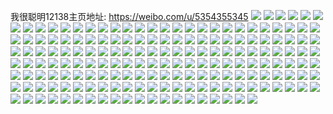 我很聪明12138主页地址: https://weibo.com/u/5354355345 
![](https://wx4.sinaimg.cn/mw2000/005Qmkq5ly1h95sk4jll1j30u01sxn40.jpg) 
![](https://wx4.sinaimg.cn/mw2000/005Qmkq5ly1h95r3fvjxej30jw0siacb.jpg) 
![](https://wx4.sinaimg.cn/mw2000/005Qmkq5ly1h95r3g7avpj30c60g174q.jpg) 
![](https://wx4.sinaimg.cn/mw2000/005Qmkq5ly1h93ez10qe8j30u013z7dd.jpg) 
![](https://wx4.sinaimg.cn/mw2000/005Qmkq5ly1h92jyyzgbzj30u01xpahy.jpg) 
![](https://wx4.sinaimg.cn/mw2000/005Qmkq5ly1h91x17z515j30u01sx0yq.jpg) 
![](https://wx4.sinaimg.cn/mw2000/005Qmkq5ly1h90wu3ohhij30u01sxwk3.jpg) 
![](https://wx4.sinaimg.cn/mw2000/005Qmkq5ly1h90x0d7i0rj307w0d93yn.jpg) 
![](https://wx4.sinaimg.cn/mw2000/005Qmkq5ly1h8xidmr2roj30u01sx0zl.jpg) 
![](https://wx4.sinaimg.cn/mw2000/005Qmkq5ly1h8xidoclbyj30u01sx0zh.jpg) 
![](https://wx4.sinaimg.cn/mw2000/005Qmkq5ly1h8wr5gpopbj30u01sx12k.jpg) 
![](https://wx4.sinaimg.cn/mw2000/005Qmkq5ly1h8so4t6vcgj30u01sxtgb.jpg) 
![](https://wx4.sinaimg.cn/mw2000/005Qmkq5ly1h8rpxzph7tj30u0140wld.jpg) 
![](https://wx4.sinaimg.cn/mw2000/005Qmkq5ly1h8rpy0gbqfj30u0140wlo.jpg) 
![](https://wx4.sinaimg.cn/mw2000/005Qmkq5ly1h8rpybatydj30u0140q9z.jpg) 
![](https://wx4.sinaimg.cn/mw2000/005Qmkq5ly1h8rhz78pbpj30zo256qez.jpg) 
![](https://wx4.sinaimg.cn/mw2000/005Qmkq5ly1h8kz3wdp98j30i50p30vm.jpg) 
![](https://wx4.sinaimg.cn/mw2000/005Qmkq5ly1h8h23xk3trj30u0140qac.jpg) 
![](https://wx4.sinaimg.cn/mw2000/005Qmkq5ly1h8ctvjom5mj32c0340u0y.jpg) 
![](https://wx4.sinaimg.cn/mw2000/005Qmkq5ly1h83i5ua2u8j30u01sxagb.jpg) 
![](https://wx4.sinaimg.cn/mw2000/005Qmkq5ly1h82e4819xcj30u01sx144.jpg) 
![](https://wx4.sinaimg.cn/mw2000/005Qmkq5ly1h7z5ircy25j30u01sxaio.jpg) 
![](https://wx4.sinaimg.cn/mw2000/005Qmkq5ly1h7z5j8xziuj30u01hcdkh.jpg) 
![](https://wx4.sinaimg.cn/mw2000/005Qmkq5ly1h7wqtro2cwj30u01swak3.jpg) 
![](https://wx4.sinaimg.cn/mw2000/005Qmkq5ly1h7wqtqloiwj30u01sw481.jpg) 
![](https://wx4.sinaimg.cn/mw2000/005Qmkq5ly1h7u0bxhpl6j30u0140tfo.jpg) 
![](https://wx4.sinaimg.cn/mw2000/005Qmkq5ly1h7u0bxu42ij30u01hcgpy.jpg) 
![](https://wx4.sinaimg.cn/mw2000/005Qmkq5ly1h7u0by4btkj30u0140n44.jpg) 
![](https://wx4.sinaimg.cn/mw2000/005Qmkq5ly1h7u0bzd4c4j30pq17xgsk.jpg) 
![](https://wx4.sinaimg.cn/mw2000/005Qmkq5ly1h7s1eqdak7j30pq17xk4m.jpg) 
![](https://wx4.sinaimg.cn/mw2000/005Qmkq5ly1h7s1er060qj30go0f8ab3.jpg) 
![](https://wx4.sinaimg.cn/mw2000/005Qmkq5ly1h7rod5hxobj30zo256wp7.jpg) 
![](https://wx4.sinaimg.cn/mw2000/005Qmkq5ly1h7pl9mc5czj30zo2567wh.jpg) 
![](https://wx4.sinaimg.cn/mw2000/005Qmkq5ly1h7oryx30roj30u01sxjxp.jpg) 
![](https://wx4.sinaimg.cn/mw2000/005Qmkq5ly1h7orytemqrj30u01sx45u.jpg) 
![](https://wx4.sinaimg.cn/mw2000/005Qmkq5ly1h7os7dwi18j30u01sx45b.jpg) 
![](https://wx4.sinaimg.cn/mw2000/005Qmkq5ly1h7eib64230j30zo256khz.jpg) 
![](https://wx4.sinaimg.cn/mw2000/005Qmkq5ly1h7coswi2s8j30zd1b5gn5.jpg) 
![](https://wx4.sinaimg.cn/mw2000/005Qmkq5ly1h765fiwox1j30u01sxqal.jpg) 
![](https://wx4.sinaimg.cn/mw2000/005Qmkq5ly1h765ftjcp8j30u01sxaho.jpg) 
![](https://wx4.sinaimg.cn/mw2000/005Qmkq5ly1h765g501bpj30u01sx108.jpg) 
![](https://wx4.sinaimg.cn/mw2000/005Qmkq5ly1h752ly4aomj30ro0al0tg.jpg) 
![](https://wx4.sinaimg.cn/mw2000/005Qmkq5ly1h71ivh6f2tj30u01sw4fb.jpg) 
![](https://wx4.sinaimg.cn/mw2000/005Qmkq5ly1h71ivlo5ivj30zo256e81.jpg) 
![](https://wx4.sinaimg.cn/mw2000/005Qmkq5ly1h71ivr0xr2j30zo256hdt.jpg) 
![](https://wx4.sinaimg.cn/mw2000/005Qmkq5ly1h703acm31aj30un1sqdkn.jpg) 
![](https://wx4.sinaimg.cn/mw2000/005Qmkq5ly1h7031os3dsj30tg1e37fy.jpg) 
![](https://wx4.sinaimg.cn/mw2000/005Qmkq5ly1h6sikccopjj30u01403zt.jpg) 
![](https://wx4.sinaimg.cn/mw2000/005Qmkq5ly1h6sazywvyyj30u0140n04.jpg) 
![](https://wx4.sinaimg.cn/mw2000/005Qmkq5ly1h6rcijga78j30rl0rlmzc.jpg) 
![](https://wx4.sinaimg.cn/mw2000/005Qmkq5ly1h6r6tal5ksj30u0140wk4.jpg) 
![](https://wx4.sinaimg.cn/mw2000/005Qmkq5ly1h6r6tbdqqoj30u0178jsp.jpg) 
![](https://wx4.sinaimg.cn/mw2000/005Qmkq5ly1h6m44xl8crj30pt1qzgm7.jpg) 
![](https://wx4.sinaimg.cn/mw2000/005Qmkq5ly1h6m0uww1yqj30zo2564qp.jpg) 
![](https://wx4.sinaimg.cn/mw2000/005Qmkq5ly1h6l31qopxoj30u0140ahm.jpg) 
![](https://wx4.sinaimg.cn/mw2000/005Qmkq5ly1h6l28qfrugj30u01sx0v1.jpg) 
![](https://wx4.sinaimg.cn/mw2000/005Qmkq5ly1h6kxjwow0pj31o01907sc.jpg) 
![](https://wx4.sinaimg.cn/mw2000/005Qmkq5ly1h6kw1aokmxj30u00o376n.jpg) 
![](https://wx4.sinaimg.cn/mw2000/005Qmkq5ly1h6keapjysmj30zo2561jo.jpg) 
![](https://wx4.sinaimg.cn/mw2000/005Qmkq5ly1h6gxtmcajmj30zo2564h6.jpg) 
![](https://wx4.sinaimg.cn/mw2000/005Qmkq5ly1h6ecrst92zj30u0140758.jpg) 
![](https://wx4.sinaimg.cn/mw2000/005Qmkq5ly1h6ecrgco0bj30u01400td.jpg) 
![](https://wx4.sinaimg.cn/mw2000/005Qmkq5ly1h6e9p40z3vj30u0140tal.jpg) 
![](https://wx4.sinaimg.cn/mw2000/005Qmkq5ly1h6db70f2byj30zo256qv5.jpg) 
![](https://wx4.sinaimg.cn/mw2000/005Qmkq5ly1h6ca4153wzj30u01sxguh.jpg) 
![](https://wx4.sinaimg.cn/mw2000/005Qmkq5ly1h6bxu4tloej30zo256ngi.jpg) 
![](https://wx4.sinaimg.cn/mw2000/005Qmkq5ly1h66d3cavahj30o41400ue.jpg) 
![](https://wx4.sinaimg.cn/mw2000/005Qmkq5ly1h65ad2yex8j30zo256hc2.jpg) 
![](https://wx4.sinaimg.cn/mw2000/005Qmkq5ly1h65ad190jqj30zo2567wh.jpg) 
![](https://wx4.sinaimg.cn/mw2000/005Qmkq5ly1h65ad4douej30zo256aua.jpg) 
![](https://wx4.sinaimg.cn/mw2000/005Qmkq5ly1h65ad6eusij30zo256ki9.jpg) 
![](https://wx4.sinaimg.cn/mw2000/005Qmkq5ly1h5ygoymfhhj30zo256kao.jpg) 
![](https://wx4.sinaimg.cn/mw2000/005Qmkq5ly1h5ydflijtkj30u01sx486.jpg) 
![](https://wx4.sinaimg.cn/mw2000/005Qmkq5ly1h5vrn9g6eqj30u0140jxn.jpg) 
![](https://wx4.sinaimg.cn/mw2000/005Qmkq5ly1h5kh6xa0aij30u01sxti6.jpg) 
![](https://wx4.sinaimg.cn/mw2000/005Qmkq5ly1h5329fxl2vj30u01sxdp0.jpg) 
![](https://wx4.sinaimg.cn/mw2000/005Qmkq5ly1h4nipsbnf9j30zo0lbtbq.jpg) 
![](https://wx4.sinaimg.cn/mw2000/005Qmkq5ly1h4nipuhe52j30zo2564kb.jpg) 
![](https://wx4.sinaimg.cn/mw2000/005Qmkq5ly1h4nipv0jyej30zo0u476p.jpg) 
![](https://wx4.sinaimg.cn/mw2000/005Qmkq5ly1h46nc7powvj30zo256qry.jpg) 
![](https://wx4.sinaimg.cn/mw2000/005Qmkq5ly1h43c98kbdvj30u01swk1d.jpg) 
![](https://wx4.sinaimg.cn/mw2000/005Qmkq5ly1h3uvxzovayj30u01sw7hf.jpg) 
![](https://wx4.sinaimg.cn/mw2000/005Qmkq5ly1h3uvy1b88xj30u01swn5r.jpg) 
![](https://wx4.sinaimg.cn/mw2000/005Qmkq5ly1h3uvwzgx66j30zo2561ky.jpg) 
![](https://wx4.sinaimg.cn/mw2000/005Qmkq5ly1h3djefv9b2j30u01sx41u.jpg) 
![](https://wx4.sinaimg.cn/mw2000/005Qmkq5ly1h3crm7f6kdj30zo2561kx.jpg) 
![](https://wx4.sinaimg.cn/mw2000/005Qmkq5ly1h35d6optihj30zo256e81.jpg) 
![](https://wx4.sinaimg.cn/mw2000/005Qmkq5ly1h3028pqch1j30u0140dmp.jpg) 
![](https://wx4.sinaimg.cn/mw2000/005Qmkq5ly1h2zsp890ukj30kt0m2q4x.jpg) 
![](https://wx4.sinaimg.cn/mw2000/005Qmkq5ly1h2x65i3nugj30u01sxdnd.jpg) 
![](https://wx4.sinaimg.cn/mw2000/005Qmkq5ly1h2wkt0gtabj32c0340kjl.jpg) 
![](https://wx4.sinaimg.cn/mw2000/005Qmkq5ly1h2tpv7oojij30zo256k00.jpg) 
![](https://wx4.sinaimg.cn/mw2000/005Qmkq5ly1h2t00uzuy8j30u01sxgtf.jpg) 
![](https://wx4.sinaimg.cn/mw2000/005Qmkq5ly1h2t00yhaxmj30u01sx10s.jpg) 
![](https://wx4.sinaimg.cn/mw2000/005Qmkq5ly1h2m1z0wcadj33s03s0hdv.jpg) 
![](https://wx4.sinaimg.cn/mw2000/005Qmkq5ly1h2m1z29ki8j33s03s01kz.jpg) 
![](https://wx4.sinaimg.cn/mw2000/005Qmkq5ly1h2m1z3x5fqj33s03s0kjn.jpg) 
![](https://wx4.sinaimg.cn/mw2000/005Qmkq5ly1h2m1vxsvkpj30u01t0wn1.jpg) 
![](https://wx4.sinaimg.cn/mw2000/005Qmkq5ly1h2m1vy77pnj30u01t0tfy.jpg) 
![](https://wx4.sinaimg.cn/mw2000/005Qmkq5ly1h2jsgh6v8tj31kw16ok39.jpg) 
![](https://wx4.sinaimg.cn/mw2000/005Qmkq5ly1h2jsghnptxj31kw16ogx5.jpg) 
![](https://wx4.sinaimg.cn/mw2000/005Qmkq5ly1h1o182cyafj31e60ly1ey.jpg) 
![](https://wx4.sinaimg.cn/mw2000/005Qmkq5ly1h1o18379jnj30uw0mbatn.jpg) 
![](https://wx4.sinaimg.cn/mw2000/005Qmkq5ly1h1iw62d66oj30u01qv463.jpg) 
![](https://wx4.sinaimg.cn/mw2000/005Qmkq5ly1h1iw88wiwyj30u0159q9i.jpg) 
![](https://wx4.sinaimg.cn/mw2000/005Qmkq5ly1h1iw3mfdk3j30u01nlwod.jpg) 
![](https://wx4.sinaimg.cn/mw2000/005Qmkq5ly1h1dvgxbxhnj30u01qlk04.jpg) 
![](https://wx4.sinaimg.cn/mw2000/005Qmkq5ly1h1dvgxogpzj30u01r5doi.jpg) 
![](https://wx4.sinaimg.cn/mw2000/005Qmkq5ly1h17bl6zh29j30u01nodrv.jpg) 
![](https://wx4.sinaimg.cn/mw2000/005Qmkq5ly1h0yn0dkm3kj3240240x6p.jpg) 
![](https://wx4.sinaimg.cn/mw2000/005Qmkq5ly1h0yn1eqbxdj30mz0zn42p.jpg) 
![](https://wx4.sinaimg.cn/mw2000/005Qmkq5ly1h0xvf202d6j30zk0tpgok.jpg) 
![](https://wx4.sinaimg.cn/mw2000/005Qmkq5ly1h0vsf7qbjtj30u01t0th4.jpg) 
![](https://wx4.sinaimg.cn/mw2000/005Qmkq5ly1h0vsf832v0j30u01t0wnl.jpg) 
![](https://wx4.sinaimg.cn/mw2000/005Qmkq5ly1h0fbfheq41j32402tcb2b.jpg) 
![](https://wx4.sinaimg.cn/mw2000/005Qmkq5ly1h0fbfiknskj32402tcqv6.jpg) 
![](https://wx4.sinaimg.cn/mw2000/005Qmkq5ly1h05zdxkzd2j30u00zftek.jpg) 
![](https://wx4.sinaimg.cn/mw2000/005Qmkq5ly1h05zdxu90nj30u00zcteb.jpg) 
![](https://wx4.sinaimg.cn/mw2000/005Qmkq5ly1h05s584w2kj32o03k04qr.jpg) 
![](https://wx4.sinaimg.cn/mw2000/005Qmkq5ly1h02opo9ls0j32402tcnpd.jpg) 
![](https://wx4.sinaimg.cn/mw2000/005Qmkq5ly1h01gdtix1bj30q01jitd1.jpg) 
![](https://wx4.sinaimg.cn/mw2000/005Qmkq5ly1gy7drcuauaj30u01t0gsr.jpg) 
![](https://wx4.sinaimg.cn/mw2000/005Qmkq5ly1gwbcngcyj3j30u0140thh.jpg) 
![](https://wx4.sinaimg.cn/mw2000/005Qmkq5ly1gwbcnh7431j3045045aa8.jpg) 
![](https://wx4.sinaimg.cn/mw2000/005Qmkq5ly1gljrhww3yjj30hs0a0jt6.jpg) 
![](https://wx4.sinaimg.cn/mw2000/005Qmkq5ly1glgbpa7orkj30u00u07an.jpg) 
![](https://wx4.sinaimg.cn/mw2000/005Qmkq5ly1gld7lylmufj31t00u07r5.jpg) 
![](https://wx4.sinaimg.cn/mw2000/005Qmkq5ly1gld7lz63oej31t00u0b29.jpg) 
![](https://wx4.sinaimg.cn/mw2000/005Qmkq5ly1gkz47k9oukj30u00u0tao.jpg) 
![](https://wx4.sinaimg.cn/mw2000/005Qmkq5ly1gkz47knr3yj30sg0sggm9.jpg) 
![](https://wx4.sinaimg.cn/mw2000/005Qmkq5ly1gkebbqnos8j30qo0sw0xl.jpg) 
![](https://wx4.sinaimg.cn/mw2000/005Qmkq5ly1gkebbaweopj30u00ue7c1.jpg) 
![](https://wx4.sinaimg.cn/mw2000/005Qmkq5ly1gkebbbyzw9j30u00u0gpj.jpg) 
![](https://wx4.sinaimg.cn/mw2000/005Qmkq5ly1gi6a76xu82j31jk1jmkjm.jpg) 
![](https://wx4.sinaimg.cn/mw2000/005Qmkq5ly1gi6a77fh8hj31jk1jj7l3.jpg) 
![](https://wx4.sinaimg.cn/mw2000/005Qmkq5ly1gi6a78eqqpj32402404qr.jpg) 
![](https://wx4.sinaimg.cn/mw2000/005Qmkq5ly1gi6a79j2g3j31ry1rykjn.jpg) 
![](https://wx4.sinaimg.cn/mw2000/005Qmkq5ly1gi6a7a31bdj30jw0jwk1a.jpg) 
![](https://wx4.sinaimg.cn/mw2000/005Qmkq5ly1gi6a7acg50j30u01t0n55.jpg) 
![](https://wx4.sinaimg.cn/mw2000/005Qmkq5ly1ghpgxj8dbkj31pk1pk4qq.jpg) 
![](https://wx4.sinaimg.cn/mw2000/005Qmkq5ly1ghpgxk3qhtj31u620o1ky.jpg) 
![](https://wx4.sinaimg.cn/mw2000/005Qmkq5gy1ghltpyc3dmj31h11h1b29.jpg) 
![](https://wx4.sinaimg.cn/mw2000/005Qmkq5gy1ghltq0o3r1j31kw1kw1ky.jpg) 
![](https://wx4.sinaimg.cn/mw2000/005Qmkq5gy1ghltq286roj33s03s0e83.jpg) 
![](https://wx4.sinaimg.cn/mw2000/005Qmkq5gy1ggytwp2ls0j31hk1hku0x.jpg) 
![](https://wx4.sinaimg.cn/mw2000/005Qmkq5gy1ggytwpsa2bj30zg11qqnj.jpg) 
![](https://wx4.sinaimg.cn/mw2000/005Qmkq5ly1ggrqahn29wj30u00u0dl7.jpg) 
![](https://wx4.sinaimg.cn/mw2000/005Qmkq5ly1ggrqajq094j30u00u0ag0.jpg) 
![](https://wx4.sinaimg.cn/mw2000/005Qmkq5ly1ggrqakxazej30u00u00y8.jpg) 
![](https://wx4.sinaimg.cn/mw2000/005Qmkq5ly1ggrqam0c7sj30rw0rwq9g.jpg) 
![](https://wx4.sinaimg.cn/mw2000/005Qmkq5ly1ggrqaniikaj30u00u011r.jpg) 
![](https://wx4.sinaimg.cn/mw2000/005Qmkq5ly1ggrqaolnl1j30u00u0n27.jpg) 
![](https://wx4.sinaimg.cn/mw2000/005Qmkq5ly1ggrqapy7dij30tz0tzagz.jpg) 
![](https://wx4.sinaimg.cn/mw2000/005Qmkq5ly1ggrqarbb3ej31400u00z1.jpg) 
![](https://wx4.sinaimg.cn/mw2000/005Qmkq5ly1ggrqas682xj30hm0hnwf9.jpg) 
![](https://wx4.sinaimg.cn/mw2000/005Qmkq5ly1gc9oc5cqczj30u0140ngb.jpg) 
![](https://wx4.sinaimg.cn/mw2000/005Qmkq5ly1gc9oc5vnguj31400u0wy1.jpg) 
![](https://wx4.sinaimg.cn/mw2000/005Qmkq5ly1gc9oc6h117j30u01407n1.jpg) 
![](https://wx4.sinaimg.cn/mw2000/005Qmkq5ly1gc9oc6uo4sj31400u07pi.jpg) 
![](https://wx4.sinaimg.cn/mw2000/005Qmkq5ly1gbridw7w79j30m80b4t97.jpg) 
![](https://wx4.sinaimg.cn/mw2000/005Qmkq5ly1gbrigj1qs8j30si1pse09.jpg) 
![](https://wx4.sinaimg.cn/mw2000/005Qmkq5ly1gb8tizc0ktj32tc2404qs.jpg) 
![](https://wx4.sinaimg.cn/mw2000/005Qmkq5ly1gb8tj0sb7kj32tc2401l0.jpg) 
![](https://wx4.sinaimg.cn/mw2000/005Qmkq5ly1gb8o1tkxgbj30u0140e7q.jpg) 
![](https://wx4.sinaimg.cn/mw2000/005Qmkq5ly1gb8o1u88c0j30u01407vv.jpg) 
![](https://wx4.sinaimg.cn/mw2000/005Qmkq5ly1gb452j0keoj323z2tpkjq.jpg) 
![](https://wx4.sinaimg.cn/mw2000/005Qmkq5ly1gb39gq9swaj31hc0olgyf.jpg) 
![](https://wx4.sinaimg.cn/mw2000/005Qmkq5ly1gb39gqxmzaj31hc0olwta.jpg) 
![](https://wx4.sinaimg.cn/mw2000/005Qmkq5ly1gb39gr6plgj31401hcjtr.jpg) 
![](https://wx4.sinaimg.cn/mw2000/005Qmkq5gy1gax2pef89zj30u00u00ww.jpg) 
![](https://wx4.sinaimg.cn/mw2000/005Qmkq5gy1gax2perky3j30u00u0q72.jpg) 
![](https://wx4.sinaimg.cn/mw2000/005Qmkq5gy1gax2pfavvvj30u014ejy4.jpg) 
![](https://wx4.sinaimg.cn/mw2000/005Qmkq5ly1g9si1izyomj31400u0gq3.jpg) 
![](https://wx4.sinaimg.cn/mw2000/005Qmkq5ly1g8ng8lct57j32402tckjp.jpg) 
![](https://wx4.sinaimg.cn/mw2000/005Qmkq5ly1g8ng8p0cnrj32tc2404qs.jpg) 
![](https://wx4.sinaimg.cn/mw2000/005Qmkq5ly1g8ng8r0y4pj32tc240kjo.jpg) 
